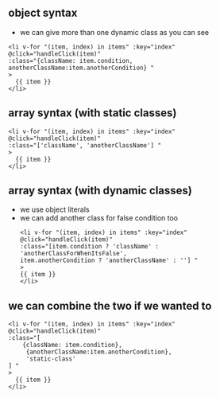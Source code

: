 ## object syntax

- we can give more than one dynamic class as you can see

```
<li v-for "(item, index) in items" :key="index"
@click="handleClick(item)"
:class="{className: item.condition, anotherClassName:item.anotherCondition} "
>
  {{ item }}
</li>
```

## array syntax (with static classes)

```
<li v-for "(item, index) in items" :key="index"
@click="handleClick(item)"
:class="['className', 'anotherClassName'] "
>
  {{ item }}
</li>
```

## array syntax (with dynamic classes)

- we use object literals
- we can add another class for false condition too
  ```
  <li v-for "(item, index) in items" :key="index"
  @click="handleClick(item)"
  :class="[item.condition ? 'className' : 'anotherClassForWhenItsFalse',
  item.anotherCondition ? 'anotherClassName' : ''] "
  >
  {{ item }}
  </li>
  ```

## we can combine the two if we wanted to

```
<li v-for "(item, index) in items" :key="index"
@click="handleClick(item)"
:class="[
    {className: item.condition},
     {anotherClassName:item.anotherCondition},
     'static-class'
] "
>
  {{ item }}
</li>
```

